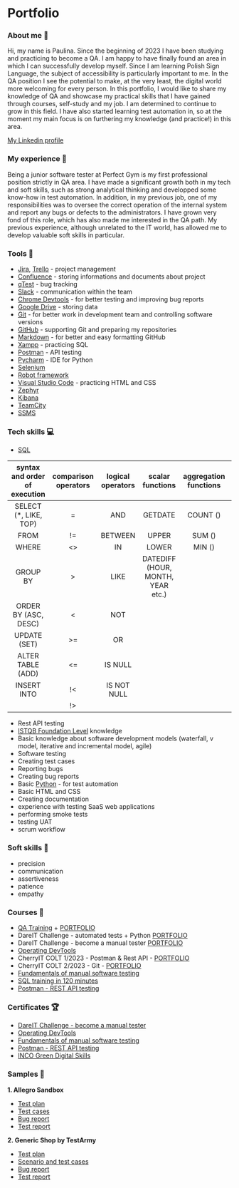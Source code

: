# Portfolio

### About me :wave:
Hi, my name is Paulina. Since the beginning of 2023 I have been studying and practicing to become a QA. I am  happy to have finally found an area in which I can successfully develop myself. Since I am learning Polish Sign Language, the subject of accessibility is particularly important to me. In the QA position I see the potential to make, at the very least, the digital world more welcoming for every person. In this portfolio, I would like to share my knowledge of QA and showcase my practical skills that I have gained through courses, self-study and my job. I am determined to continue to grow in this field. I have also started learning test automation in, so at the moment my main focus is on furthering my knowledge (and practice!) in this area.

[My Linkedin profile](https://www.linkedin.com/in/paulina-rybicka/)

### My experience :office:
Being a junior software tester at Perfect Gym is my first professional position strictly in QA area. I have made a significant growth both in my tech and soft skills, such as strong analytical thinking and developped some know-how in test automation. In addition, in my previous job, one of my responsibilities was to oversee the correct operation of the internal system and report any bugs or defects to the administrators. I have grown very fond of this role, which has also made me interested in the QA path. My previous experience, although unrelated to the IT world, has allowed me to develop valuable soft skills in particular.

### Tools :wrench:
* [Jira](https://www.atlassian.com/pl/software/jira), [Trello](https://trello.com/pl/tour) - project management
* [Confluence](https://www.atlassian.com/software/confluence) - storing informations and documents about project
* [qTest](https://www.tricentis.com/products/unified-test-management-qtest/test-case-manager) - bug tracking
* [Slack](https://slack.com/) - communication within the team
* [Chrome Devtools](https://developer.chrome.com/docs/devtools/) - for better testing and improving bug reports
* [Google Drive](https://www.google.com/intl/pl_pl/drive/) - storing data
* [Git](https://git-scm.com/) - for better work in development team and controlling software versions
* [GitHub](https://github.com/) - supporting Git and preparing my repositories
* [Markdown](https://docs.github.com/en/get-started/writing-on-github/getting-started-with-writing-and-formatting-on-github/basic-writing-and-formatting-syntax) - for better and easy formatting GitHub
* [Xampp](https://www.apachefriends.org/pl/index.html) - practicing SQL
* [Postman](https://www.postman.com/) - API testing
* [Pycharm](https://www.jetbrains.com/pycharm/) - IDE for Python
* [Selenium](https://www.selenium.dev/)
* [Robot framework](https://robotframework.org/)
* [Visual Studio Code](https://code.visualstudio.com/) - practicing HTML and CSS
* [Zephyr](https://www.atlassian.com/pl/devops/testing-tutorials/jira-zephyr-scale-testing)
* [Kibana](https://www.elastic.co/kibana)
* [TeamCity](https://www.jetbrains.com/teamcity/)
* [SSMS](https://learn.microsoft.com/en-us/sql/ssms/download-sql-server-management-studio-ssms?view=sql-server-ver16)

### Tech skills :computer:
* [SQL](https://support.microsoft.com/pl-pl/office/j%C4%99zyk-access-sql-podstawowe-poj%C4%99cia-s%C5%82ownictwo-i-sk%C5%82adnia-444d0303-cde1-424e-9a74-e8dc3e460671)

| syntax and order of execution | comparison operators | logical operators | scalar functions                 | aggregation functions | others
|:-----------------------------:|:--------------------:|:-----------------:|:--------------------------------:|:---------------------:|:-------:|
| SELECT (*, LIKE, TOP)         |          =           | AND               | GETDATE                          | COUNT ()              | JOIN    |
| FROM                          |         !=           |   BETWEEN         | UPPER                            | SUM ()                | AS      |
| WHERE                         |         <>           |    IN             | LOWER                            | MIN ()                |  UNION  |
| GROUP BY                      |          >           |    LIKE           | DATEDIFF (HOUR, MONTH, YEAR etc.)|                       |         |
| ORDER BY (ASC, DESC)          |          <           |    NOT            |                                  |                       |         |
|  UPDATE (SET)                 |         >=           |    OR             |                                  |                       |         |
|    ALTER TABLE (ADD)          |         <=           |    IS NULL        |                                  |                       |         |
|  INSERT INTO                  |         !<           |    IS NOT NULL    |                                  |                       |         |
|                               |         !>           |                   |                                  |                       |         |

* Rest API testing
* [ISTQB Foundation Level](https://sjsi.org/ist-qb/do-pobrania/) knowledge
* Basic knowledge about software development models (waterfall, v model, iterative and incremental model, agile)
* Software testing
* Creating test cases
* Reporting bugs
* Creating bug reports
* Basic [Python](https://www.python.org/) - for test automation
* Basic HTML and CSS
* Creating documentation
* experience with testing SaaS web applications
* performing smoke tests
* testing UAT
* scrum workflow

### Soft skills :file_folder:
* precision
* communication
* assertiveness
* patience
* empathy

### Courses :notebook:
* [QA Training](https://szkoleniedlaqa.pl/szkolenie/) + [PORTFOLIO](https://github.com/PaulaRybicka0114/QA_Course)
* DareIT Challenge - automated tests + Python [PORTFOLIO](https://github.com/PaulaRybicka0114/automation_challenge_portfolio)
* DareIT Challenge - become a manual tester [PORTFOLIO](https://github.com/PaulaRybicka0114/challenge_portfolio_paulinarybicka)
* [Operating DevTools](https://szkoleniedlaqa.pl/konsola/)
* CherryIT COLT 1/2023 - Postman & Rest API - [PORTFOLIO](https://github.com/PaulaRybicka0114/COLT-1-2023)
* CherryIT COLT 2/2023 - Git - [PORTFOLIO](https://github.com/PaulaRybicka0114/COLT_2-2023.git)
* [Fundamentals of manual software testing](https://www.udemy.com/course/kurs-testowania-oprogramowania/)
* [SQL training in 120 minutes](https://www.kursysql.pl/szkolenie-sql-w-120-minut/)
* [Postman - REST API testing](https://www.udemy.com/course/kurs-postman/#instructor-1)

### Certificates :trophy:
* [DareIT Challenge - become a manual tester](https://drive.google.com/file/d/1YpGj2B1LOWcX6n43XOarXhscEBcZT1O6/view?usp=sharing)
* [Operating DevTools](https://drive.google.com/file/d/1ivc7_YJ9rcasOwIgwA87S9SmqcefSwqr/view?usp=sharing)
* [Fundamentals of manual software testing](https://www.udemy.com/certificate/UC-cb1f1ecf-5dbb-4879-896d-469cdaa18751/)
* [Postman - REST API testing](https://www.udemy.com/certificate/UC-34482c92-39fa-4fed-ae79-fa441c429cc6/)
* [INCO Green Digital Skills](https://drive.google.com/file/d/1s_PxjBdtJznErCLK6pftFKwhvPNynW1a/view?usp=drive_link)

### Samples :microscope:
**1. Allegro Sandbox**
* [Test plan](https://drive.google.com/file/d/1cRJdU6T6CtdcUbtz7Vtp08lzP7Up145y/view?usp=drive_link)
* [Test cases](https://docs.google.com/document/d/1obBYg-6bmxsXW05WEku2Z7R_r_DquGhnboqCt_j0A9E/edit?usp=drive_link)
* [Bug report](https://docs.google.com/spreadsheets/d/1N0UNluPKfuGABzAiERWwAnW2OD1mKbVmq3zWGuOAJ8Q/edit?usp=drive_link)
* [Test report](https://drive.google.com/file/d/10nz_hn8osQ20P3n1tEWSlKMcgNqtJ_yB/view?usp=drive_link)

**2. Generic Shop by TestArmy**
* [Test plan](https://drive.google.com/file/d/14YT3LU42hfid7Ydq7eo5Dv2m8CQwgZNH/view?usp=drive_link)
* [Scenario and test cases](https://docs.google.com/spreadsheets/d/1lCWVFviaHi4Q8tluyCWeMiH4a-cpWKqzjk7G3zJPfqA/edit?usp=sharing)
* [Bug report](https://docs.google.com/spreadsheets/d/1Ztz3sgFs_pcBi3PXwAIu-MNxDDbJeHlPIpnPANpMmIA/edit?usp=sharing)
* [Test report](https://drive.google.com/file/d/1pDDZ93CVt_WPvAae1AgnnMhsZjTb95iB/view?usp=drive_link)

